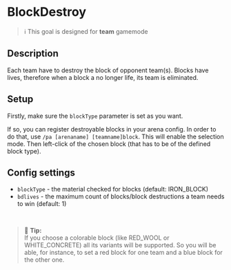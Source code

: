 # BlockDestroy

> ℹ This goal is designed for **team** gamemode

## Description

Each team have to destroy the block of opponent team(s). Blocks have lives, therefore when a block a no longer life, 
its team is eliminated.

## Setup

Firstly, make sure the `blockType` parameter is set as you want.

If so, you can register destroyable blocks in your arena config.
In order to do that, use `/pa [arenaname] [teamname]block`. This will enable the selection mode. 
Then left-click of the chosen block (that has to be of the defined block type).

## Config settings

- `blockType` - the material checked for blocks (default: IRON_BLOCK)
- `bdlives` - the maximum count of blocks/block destructions a team needs to win (default: 1)

<br>

> 🚩 **Tip:**  
> If you choose a colorable block (like RED_WOOL or WHITE_CONCRETE) all its variants will be supported. So you will be
> able, for instance, to set a red block for one team and a blue block for the other one.
